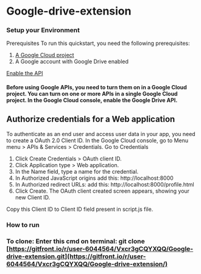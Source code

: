 # Google-drive-extension

<h3> Setup your Environment </h3>
  
Prerequisites
To run this quickstart, you need the following prerequisites:


1) <a href='https://developers.google.com/workspace/guides/create-project'> A Google Cloud project </a>
2) A Google account with Google Drive enabled

<p>
<a href='https://console.cloud.google.com/flows/enableapi?apiid=drive.googleapis.com' >Enable the API  </a> <br>
<h4>Before using Google APIs, you need to turn them on in a Google Cloud project. You can turn on one or more APIs in a single Google Cloud project.
In the Google Cloud console, enable the Google Drive API. </h4> </p>


<h2> Authorize credentials for a Web application</h2>
<p> To authenticate as an end user and access user data in your app, you need to create a OAuth 2.0 Client ID.
In the Google Cloud console, go to Menu menu > APIs & Services > Credentials.
Go to Credentials

1) Click Create Credentials > OAuth client ID. <br>
2) Click Application type > Web application.  <br>
3) In the Name field, type a name for the credential.  <br>
4) In Authorized JavaScript origins add this: http://localhost:8000  <br>
5) In Authorized redirect URLs: add this: http://localhost:8000/profile.html  <br>
6) Click Create. The OAuth client created screen appears, showing your new Client ID. </p>
  
Copy this Client ID to Client ID field present in script.js file.
  

<h3> How to run <h3>

To clone:
Enter this cmd on terminal: git clone [https://gitfront.io/r/user-6044564/Vxcr3gCQYXQQ/Google-drive-extension.git](https://gitfront.io/r/user-6044564/Vxcr3gCQYXQQ/Google-drive-extension/)
  
 
